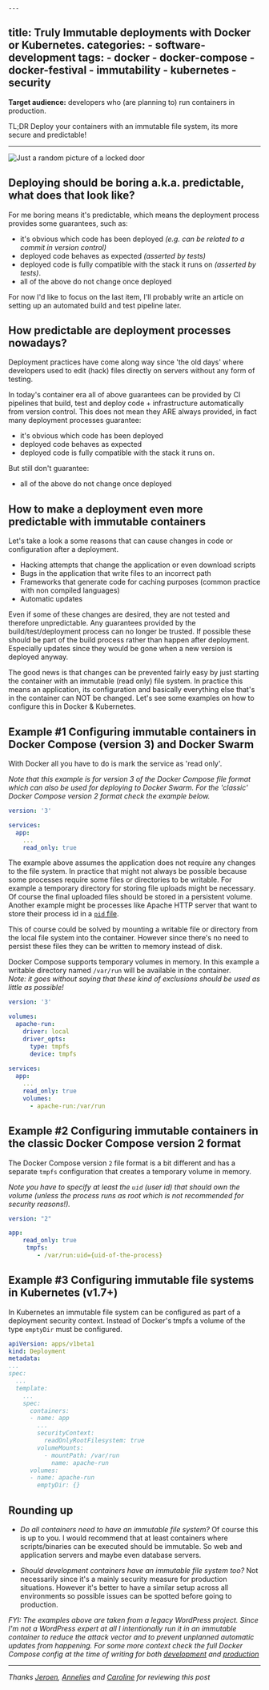    ---
title: Truly Immutable deployments with Docker or Kubernetes. 
categories: 
    - software-development
tags: 
    - docker
    - docker-compose
    - docker-festival
    - immutability
    - kubernetes
    - security
---

__Target audience:__ developers who (are planning to) run containers in production.

TL;DR Deploy your containers with an immutable file system, its more secure and predictable!

---

<span class="header-image">![Just a random picture of a locked door](/images/blog/software/locked-door.jpg)</span>

## Deploying should be boring a.k.a. predictable, what does that look like?

For me boring means it's predictable, which means the deployment process provides some guarantees, such as:

- <i class="fa fa-check-square" style="color: green"></i> it's obvious which code has been deployed *(e.g. can be related to a commit in version control)*
- <i class="fa fa-check-square" style="color: green"></i> deployed code behaves as expected *(asserted by tests)*
- <i class="fa fa-check-square" style="color: green"></i> deployed code is fully compatible with the stack it runs on *(asserted by tests)*.
- <i class="fa fa-check-square" style="color: green"></i> all of the above do not change once deployed

For now I'd like to focus on the last item, I'll probably write an article on setting up an automated build and test pipeline later. 

## How predictable are deployment processes nowadays? 

Deployment practices have come along way since 'the old days' where developers used to edit (hack) files directly on servers without any form of testing.

In today's container era all of above guarantees can be provided by CI pipelines that build, test and deploy code + infrastructure automatically from version control.
This does not mean they ARE always provided, in fact many deployment processes guarantee:

- <i class="fa fa-check-square" style="color: green"></i> it's obvious which code has been deployed
- <i class="fa fa-check-square" style="color: green"></i> deployed code behaves as expected
- <i class="fa fa-check-square" style="color: green"></i> deployed code is fully compatible with the stack it runs on.

But still don't guarantee:

- <i class="fa fa-times" style="color: red"></i> all of the above do not change once deployed

## How to make a deployment even more predictable with immutable containers

Let's take a look a some reasons that can cause changes in code or configuration after a deployment. 

- Hacking attempts that change the application or even download scripts 
- Bugs in the application that write files to an incorrect path
- Frameworks that generate code for caching purposes (common practice with non compiled languages)
- Automatic updates

Even if some of these changes are desired, they are not tested and therefore unpredictable. Any guarantees provided by the build/test/deployment process can no longer be trusted. If possible these should be part of the build process rather than happen after deployment. Especially updates since they would be gone when a new version is deployed anyway.
 
The good news is that changes can be prevented fairly easy by just starting the container with an immutable (read only) file system. 
In practice this means an application, its configuration and basically everything else that's in the container can NOT be changed.
Let's see some examples on how to configure this in Docker & Kubernetes.

## Example #1 Configuring immutable containers in Docker Compose (version 3) and Docker Swarm

With Docker all you have to do is mark the service as 'read only'.

*Note that this example is for version 3 of the Docker Compose file format which can also be used for deploying to Docker Swarm. 
For the 'classic' Docker Compose version 2 format check the example below.*


```yaml
version: '3'

services:
  app:
    ...
    read_only: true
```

The example above assumes the application does not require any changes to the file system. 
In practice that might not always be possible because some processes require some files or directories to be writable.
For example a temporary directory for storing file uploads might be necessary. 
Of course the final uploaded files should be stored in a persistent volume. 
Another example might be processes like Apache HTTP server that want to store their process id in a [`pid` file](https://linux.die.net/man/3/pidfile).

This of course could be solved by mounting a writable file or directory from the local file system into the container. 
However since there's no need to persist these files they can be written to memory instead of disk.
 
Docker Compose supports temporary volumes in memory.
In this example a writable directory named `/var/run` will be available in the container.  
*Note: it goes without saying that these kind of exclusions should be used as little as possible!*

```yaml
version: '3'

volumes:
  apache-run:
    driver: local
    driver_opts:
      type: tmpfs
      device: tmpfs
      
services:
  app:
    ...
    read_only: true
    volumes:
      - apache-run:/var/run
```

## Example #2 Configuring immutable containers in the classic Docker Compose version 2 format

The Docker Compose version `2` file format is a bit different and has a separate `tmpfs` configuration that creates a temporary volume in memory.

*Note you have to specify at least the `uid` (user id) that should own the volume (unless the process runs as root which is not recommended for security reasons!).*  


```yaml
version: "2"

app:
    read_only: true
     tmpfs:
        - /var/run:uid={uid-of-the-process}
```

## Example #3 Configuring immutable file systems in Kubernetes (v1.7+)

In Kubernetes an immutable file system can be configured as part of a deployment security context. 
Instead of Docker's tmpfs a volume of the type `emptyDir` must be configured.

```yaml
apiVersion: apps/v1beta1
kind: Deployment
metadata:
...
spec:
  ...
  template:
    ...
    spec:
      containers:
      - name: app
        ...
        securityContext:
          readOnlyRootFilesystem: true
        volumeMounts:
          - mountPath: /var/run
            name: apache-run
      volumes:
      - name: apache-run
        emptyDir: {}

```

## Rounding up

- *Do all containers need to have an immutable file system?*
Of course this is up to you. I would recommend that at least containers where scripts/binaries can be executed should be immutable. So web and application servers and maybe even database servers.

- *Should development containers have an immutable file system too?*
Not necessarily since it's a mainly security measure for production situations.
However it's better to have a similar setup across all environments so possible issues can be spotted before going to production.


*FYI: The examples above are taken from a legacy WordPress project. Since I'm not a WordPress expert at all I intentionally run it in an immutable container to reduce the attack vector and 
to prevent unplanned automatic updates from happening. For some more context check the full Docker Compose config at the time of writing for both 
[development](https://github.com/allihoppa/allihoppa.nl/blob/4e061496f8d489a00c0d1cf32725d90e376eb426/environment/dev/docker-compose.yml#L28) and
[production](https://github.com/allihoppa/allihoppa.nl/blob/4e061496f8d489a00c0d1cf32725d90e376eb426/environment/prod/docker-compose.yml#L43)*

---

*Thanks 
[Jeroen](https://twitter.com/n0x13),
[Annelies](https://twitter.com/alli_hoppa) and
[Caroline](https://twitter.com/erzitkaktussen)
for reviewing this post*
